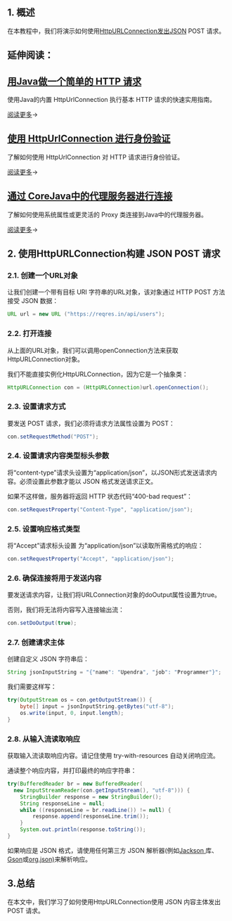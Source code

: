 ## 1. 概述

在本教程中，我们将演示如何使用[HttpURLConnection](https://www.baeldung.com/java-http-request)[发出JSON](https://www.baeldung.com/category/json/) POST 请求。

## 延伸阅读：

## [用Java做一个简单的 HTTP 请求](https://www.baeldung.com/java-http-request)

使用Java的内置 HttpUrlConnection 执行基本 HTTP 请求的快速实用指南。

[阅读更多](https://www.baeldung.com/java-http-request)→

## [使用 HttpUrlConnection 进行身份验证](https://www.baeldung.com/java-http-url-connection)

了解如何使用 HttpUrlConnection 对 HTTP 请求进行身份验证。

[阅读更多](https://www.baeldung.com/java-http-url-connection)→

## [通过 CoreJava中的代理服务器进行连接](https://www.baeldung.com/java-connect-via-proxy-server)

了解如何使用系统属性或更灵活的 Proxy 类连接到Java中的代理服务器。

[阅读更多](https://www.baeldung.com/java-connect-via-proxy-server)→

## 2. 使用HttpURLConnection构建 JSON POST 请求

### 2.1. 创建一个URL对象

让我们创建一个带有目标 URI 字符串的URL对象，该对象通过 HTTP POST 方法接受 JSON 数据：

```java
URL url = new URL ("https://reqres.in/api/users");
```

### 2.2. 打开连接

从上面的URL对象，我们可以调用openConnection方法来获取HttpURLConnection对象。

我们不能直接实例化HttpURLConnection，因为它是一个抽象类：

```java
HttpURLConnection con = (HttpURLConnection)url.openConnection();
```

### 2.3. 设置请求方式

要发送 POST 请求，我们必须将请求方法属性设置为 POST：

```java
con.setRequestMethod("POST");
```

### 2.4. 设置请求内容类型标头参数

将“content-type”请求头设置为“application/json”，以JSON形式发送请求内容。必须设置此参数才能以 JSON 格式发送请求正文。

如果不这样做，服务器将返回 HTTP 状态代码“400-bad request”：

```java
con.setRequestProperty("Content-Type", "application/json");
```

### 2.5. 设置响应格式类型

将“Accept”请求标头设置 为“application/json”以读取所需格式的响应：

```java
con.setRequestProperty("Accept", "application/json");
```

### 2.6. 确保连接将用于发送内容

要发送请求内容，让我们将URLConnection对象的doOutput属性设置为true。

否则，我们将无法将内容写入连接输出流：

```java
con.setDoOutput(true);
```

### 2.7. 创建请求主体

创建自定义 JSON 字符串后：

```java
String jsonInputString = "{"name": "Upendra", "job": "Programmer"}";
```

我们需要这样写：

```java
try(OutputStream os = con.getOutputStream()) {
    byte[] input = jsonInputString.getBytes("utf-8");
    os.write(input, 0, input.length);			
}
```

### 2.8. 从输入流读取响应

获取输入流读取响应内容。请记住使用 try-with-resources 自动关闭响应流。

通读整个响应内容，并打印最终的响应字符串：

```java
try(BufferedReader br = new BufferedReader(
  new InputStreamReader(con.getInputStream(), "utf-8"))) {
    StringBuilder response = new StringBuilder();
    String responseLine = null;
    while ((responseLine = br.readLine()) != null) {
        response.append(responseLine.trim());
    }
    System.out.println(response.toString());
}
```

如果响应是 JSON 格式，请使用任何第三方 JSON 解析器(例如[Jackson ](https://www.baeldung.com/jackson)库、[Gson](https://www.baeldung.com/gson-string-to-jsonobject)或[org.json)](https://www.baeldung.com/java-org-json)来解析响应。

## 3.总结

在本文中，我们学习了如何使用HttpURLConnection使用 JSON 内容主体发出 POST 请求。